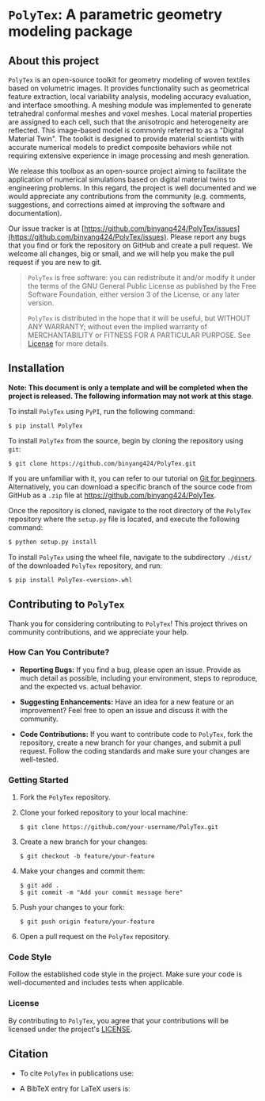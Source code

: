 # `PolyTex`: A parametric geometry modeling package

## About this project

`PolyTex` is an open-source toolkit for geometry modeling of woven textiles based on volumetric images. It provides functionality such as geometrical feature extraction, local variability analysis, modeling accuracy evaluation, and interface smoothing. A meshing module was implemented to generate tetrahedral conformal meshes and voxel meshes. Local material properties are assigned to each cell, such that the anisotropic and heterogeneity are reflected. This image-based model is commonly referred to as a "Digital Material Twin". The toolkit is designed to provide material scientists with accurate numerical models to predict composite behaviors while not requiring extensive experience in image processing and mesh generation.

We release this toolbox as an open-source project aiming to facilitate the application of numerical simulations based on digital material twins to engineering problems. In this regard, the project is well documented and we would appreciate any contributions from the community (e.g. comments, suggestions, and corrections aimed at improving the software and documentation). 

Our issue tracker is at [https://github.com/binyang424/PolyTex/issues](https://github.com/binyang424/PolyTex/issues). Please report any bugs that you find or fork the repository on GitHub and create a pull request. We welcome all changes, big or small, and we will help you make the pull request if you are new to git.

> `PolyTex` is free software: you can redistribute it and/or modify it under the terms of the GNU General Public License as published by the Free Software Foundation, either version 3 of the License, or any later version.
>
> `PolyTex` is distributed in the hope that it will be useful, but WITHOUT ANY WARRANTY; without even the implied warranty of MERCHANTABILITY or FITNESS FOR A PARTICULAR PURPOSE. See [License](./LICENSE.html) for more details.

## Installation

**Note: This document is only a template and will be completed when the project is released. The following information may not work at this stage**.

To install `PolyTex` using `PyPI`, run the following command:

```shell
$ pip install PolyTex
```

To install `PolyTex` from the source, begin by cloning the repository using `git`:

```shell
$ git clone https://github.com/binyang424/PolyTex.git
```

If you are unfamiliar with it, you can refer to our tutorial on [Git for beginners](https://github.com/binyang424/Git-for-beginners). Alternatively, you can download a specific branch of the source code from GitHub as a `.zip` file at https://github.com/binyang424/PolyTex.

Once the repository is cloned, navigate to the root directory of the `PolyTex` repository where the `setup.py` file is located, and execute the following command:

```bash
$ python setup.py install
```

To install `PolyTex` using the wheel file, navigate to the subdirectory `./dist/` of the downloaded `PolyTex` repository, and run:

```shell
$ pip install PolyTex-<version>.whl
```

## Contributing to `PolyTex`

Thank you for considering contributing to `PolyTex`! This project thrives on community contributions, and we appreciate your help.

### How Can You Contribute?

-   **Reporting Bugs:** If you find a bug, please open an issue. Provide as much detail as possible, including your environment, steps to reproduce, and the expected vs. actual behavior.
    
-   **Suggesting Enhancements:** Have an idea for a new feature or an improvement? Feel free to open an issue and discuss it with the community.
    
-   **Code Contributions:** If you want to contribute code to `PolyTex`, fork the repository, create a new branch for your changes, and submit a pull request. Follow the coding standards and make sure your changes are well-tested.

### Getting Started

1.  Fork the `PolyTex` repository.
    
2.  Clone your forked repository to your local machine:
    
    ```shell
    $ git clone https://github.com/your-username/PolyTex.git
    ```
    
3.  Create a new branch for your changes:
    
    ```shell
    $ git checkout -b feature/your-feature
    ```
    
4.  Make your changes and commit them:
    
    ```shell
    $ git add .
    $ git commit -m "Add your commit message here"
    ```
    
5.  Push your changes to your fork:
    
    ```shell
    $ git push origin feature/your-feature
    ```
    
6.  Open a pull request on the `PolyTex` repository.
    

### Code Style

Follow the established code style in the project. Make sure your code is well-documented and includes tests when applicable.

### License
By contributing to `PolyTex`, you agree that your contributions will be licensed under the project's [LICENSE](https://github.com/binyang424/PolyTex/blob/master/LICENSE.rst).


## Citation

- To cite `PolyTex` in publications use:



- A BibTeX entry for LaTeX users is:

  
